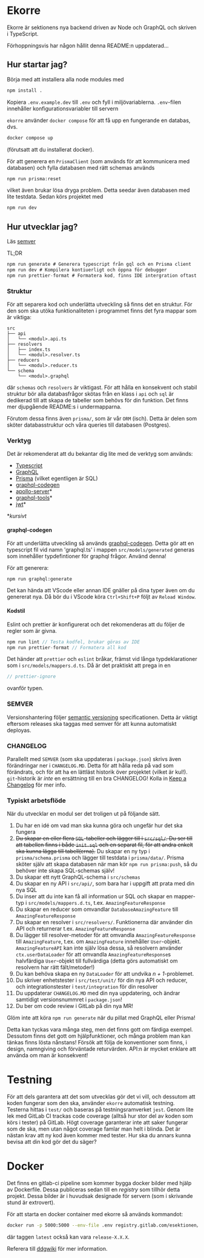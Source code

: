 # Ekorre

Ekorre är sektionens nya backend driven av Node och GraphQL och
skriven i TypeScript.

Förhoppningsvis har någon hållit denna README:n uppdaterad...

## Hur startar jag?

Börja med att installera alla node modules med

```bash
npm install .
```

Kopiera `.env.example.dev` till `.env` och fyll i miljövariablerna.
`.env`-filen innehåller konfigurationsvariabler till servern

`ekorre` använder `docker compose` för att få upp en fungerande en databas, dvs.

```bash
docker compose up
```

(förutsatt att du installerat docker).

För att generera en `PrismaClient` (som används för att kommunicera med databasen) och
fylla databasen med rätt schemas används

```bash
npm run prisma:reset
```

vilket även brukar lösa dryga problem. Detta seedar även databasen med lite testdata.
Sedan körs projektet med

```bash
npm run dev
```

## Hur utvecklar jag?

Läs [semver](#SEMVER)

TL;DR
```c
npm run generate # Generera typescript från gql och en Prisma client
npm run dev # Kompilera kontiuerligt och öppna för debugger
npm run prettier-format # Formatera kod, finns IDE intergration oftast
```

### Struktur

För att separera kod och underlätta utveckling så
finns det en struktur. För den som ska utöka
funktionaliteten i programmet finns det fyra mappar
som är viktiga:

```
src
├── api
│   └── <modul>.api.ts
├── resolvers
│   ├── index.ts
│   └── <modul>.resolver.ts
├── reducers
│   └── <modul>.reducer.ts
└── schema
    └── <modul>.graphql
```

där `schemas` och `resolvers` är viktigast. För
att hålla en konsekvent och stabil struktur bör
alla databasfrågor skötas från en klass i `api`
och `sql` är dedikerad till att skapa de tabeller
som behövs för din funktion. Det finns mer djupgående
README:s i undermapparna.

Förutom dessa finns även `prisma/`, som är vår `ORM` (isch). Detta
är delen som sköter databasstruktur och våra queries till databasen
(Postgres).

### Verktyg

Det är rekomenderat att du bekantar dig lite med de verktyg som används:

* [Typescript](https://www.typescriptlang.org/)
* [GraphQL](https://graphql.org/)
* [Prisma](http://prisma.io) (vilket egentligen är SQL)
* [graphql-codegen](https://graphql-code-generator.com/)
* [apollo-server](https://www.apollographql.com/docs/apollo-server/)*
* [graphql-tools](https://www.graphql-tools.com/docs/introduction/)*
* [jwt](https://jwt.io/)*

\**kursivt*

#### graphql-codegen

För att underlätta utveckling så används [graphql-codegen](https://graphql-code-generator.com/docs/plugins/typescript).
Detta gör att en typescript fil vid namn 'graphql.ts' i mappen `src/models/generated`
generas som innehåller typdefintioner för graphql frågor.
Använd denna!

För att generera:

```
npm run graphql:generate
```

Det kan hända att VScode eller annan IDE gnäller på dina typer även om du genererat nya. Då bör du i VScode köra `Ctrl+Shift+P` följt av `Reload Window`.

#### Kodstil

Eslint och prettier är konfigurerat och det
rekomenderas att du följer de regler som är
givna.

```c
npm run lint // Testa kodfel, brukar göras av IDE
npm run prettier-format // Formatera all kod
```

Det händer att `prettier` och `eslint` bråkar, främst vid långa typdeklarationer som i
`src/models/mappers.d.ts`. Då är det praktiskt att prega in en

```ts
// prettier-ignore
```

ovanför typen.

### SEMVER

Versionshantering följer [semantic versioning](https://semver.org/spec/v2.0.0.html) specificationen. Detta är viktigt eftersom releases ska taggas med semver för att kunna automatiskt deployas.

### CHANGELOG

Parallellt med `SEMVER` (som ska uppdateras i `package.json`) skrivs även förändringar ner i `CHANGELOG.MD`. Detta för att
hålla reda på vad som förändrats, och för att ha en lättläst historik över projektet (vilket är kul!). `git`-historik är
*inte* en ersättning till en bra CHANGELOG! Kolla in [Keep a Changelog](https://keepachangelog.com/en/1.0.0/) för mer info.

### Typiskt arbetsflöde

När du utvecklar en modul ser det troligen ut på följande sätt.

1. Du har en idé om vad man ska kunna göra och ungefär hur det ska fungera
2. ~~Du skapar en eller flera `SQL`-tabeller och lägger till i `src/sql/`. Du ser till att tabellen
finns i både `init.sql` och en separat fil, för att andra enkelt ska kunna lägga till tabell(erna).~~ Du skapar en ny typ i `prisma/schema.prisma` och lägger till testdata i `prisma/data/`. Prisma sköter själv att skapa databasen när man kör `npm run prisma:push`, så du behöver inte skapa SQL-schemas själv!
3. Du skapar ett nytt GraphQL-schema i `src/schemas`
4. Du skapar en ny API i `src/api/`, som bara har i uppgift att prata med din nya SQL
5. Du inser att du inte kan få all information ur SQL och skapar en mapper-typ i `src/models/mappers.d.ts`, t.ex. `AmazingFeatureResponse`
6. Du skapar en reducer som omvandlar `DatabaseAmazingFeature` till `AmazingFeatureResponse`
7. Du skapar en resolver i `src/resolvers/`. Funktionerna där använder din API och returnerar t.ex. `AmazingFeatureResponse`
8. Du lägger till resolver-metoder för att omvandla `AmazingFeatureResponse` till `AmazingFeature`, t.ex. om `AmazingFeature` innehåller `User`-objekt. `AmazingFeatureAPI` kan inte själv lösa dessa, så resolvern använder `ctx.userDataLoader` för att omvandla
`AmazingFeatureResponse`s halvfärdiga `User`-objekt till fullvärdiga (detta görs automatiskt om resolvern har rätt fält/metoder!)
9. Du kan behöva skapa en ny `DataLoader` för att undvika *n + 1*-problemet.
10. Du skriver enhetstester i `src/test/unit/` för din nya API och reducer, och integrationstester i `test/integration` för din resolver
11. Du uppdaterar `CHANGELOG.MD` med din nya uppdatering, och ändrar samtidigt versionsnummret i `package.json`!
12. Du ber om code review i GitLab på din nya MR!

Glöm inte att köra `npm run generate` när du pillat med GraphQL eller Prisma!

Detta kan tyckas vara många steg, men det finns gott om färdiga exempel. Dessutom finns det gott om hjälpfunktioner, och många problem man kan tänkas finns lösta nånstans! Försök att följa de konventioner som finns, i design, namngiving och förväntade
returvärden. API:n är mycket enklare att använda om man är konsekvent!

# Testning

För att dels garantera att det som utvecklas gör det vi vill, och dessutom att koden fungerar som den ska, använder `ekorre`
automatisk testning. Testerna hittas i `test/` och baseras på testningsramverket `jest`. Genom lite lek med GitLab CI
trackas code coverage (alltså hur stor del av koden som körs i tester) på GitLab. Högt coverage garanterar inte att saker
fungerar som de ska, men utan något coverage famlar man helt i blinda. Det är nästan krav att ny kod även kommer med tester.
Hur ska du annars kunna bevisa att din kod gör det du säger?

# Docker

Det finns en gitlab-ci pipeline som kommer bygga docker bilder med hjälp av Dockerfile.
Dessa publiceras sedan till en *registry* som tillhör detta projekt. Dessa bilder är i huvudsak
designade för servern (som i skrivande stund är extrovert).

För att starta en docker container med ekorre så används kommandot:

```bash
docker run -p 5000:5000 --env-file .env registry.gitlab.com/esektionen/projekt/ekorre:latest
```
där taggen `latest` också kan vara `release-X.X.X`.


Referera till [ddgwiki](https://ddgwiki.esek.se/index.php?title=CI/CD) för mer information.
